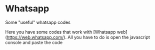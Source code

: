 # Whatsapp
Some "useful" whatsapp codes

Here you have some codes that work with [Whatsapp web] (https://web.whatsapp.com/).
All you have to do is open the javascript console and paste the code
